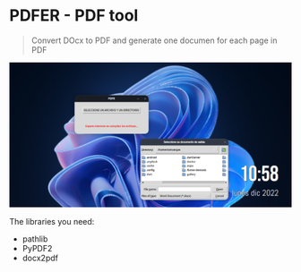 # PDFER - PDF tool
> Convert DOcx to PDF and generate one documen for each page in PDF

<img src="https://github.com/Tomvargas/PDFER/blob/main/screenshot.png" />

The libraries you need:
* pathlib
* PyPDF2
* docx2pdf

